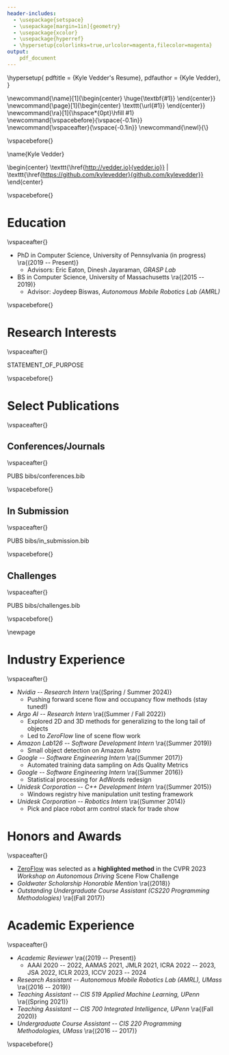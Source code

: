 ```yaml
---
header-includes:
  - \usepackage{setspace}
  - \usepackage[margin=1in]{geometry}
  - \usepackage{xcolor}
  - \usepackage{hyperref}
  - \hypersetup{colorlinks=true,urlcolor=magenta,filecolor=magenta}
output:
    pdf_document
---
```

\hypersetup{
    pdftitle = {Kyle Vedder's Resume},
    pdfauthor = {Kyle Vedder},
}

\newcommand{\name}[1]{\begin{center} \huge{\textbf{#1}} \end{center}}
\newcommand{\page}[1]{\begin{center} \texttt{\url{#1}} \end{center}}
\newcommand{\ra}[1]{\hspace*{0pt}\hfill #1}
\newcommand{\vspacebefore}{\vspace{-0.1in}}
\newcommand{\vspaceafter}{\vspace{-0.1in}}
\newcommand{\newl}{\\}

\vspacebefore{}

\name{Kyle Vedder}

\begin{center} \texttt{\href{http://vedder.io}{vedder.io}} |  \texttt{\href{https://github.com/kylevedder}{github.com/kylevedder}} \end{center}


\vspacebefore{}

# Education

\vspaceafter{}

 - PhD in Computer Science, University of Pennsylvania (in progress) \ra{(2019 -- Present)}
     - Advisors: Eric Eaton, Dinesh Jayaraman, _GRASP Lab_
 - BS in Computer Science, University of Massachusetts \ra{(2015 -- 2019)}
     - Advisor: Joydeep Biswas, _Autonomous Mobile Robotics Lab (AMRL)_

\vspacebefore{}

# Research Interests

\vspaceafter{}

STATEMENT_OF_PURPOSE

\vspacebefore{}

# Select Publications

\vspaceafter{}

## Conferences/Journals

 \vspaceafter{}

PUBS bibs/conferences.bib

\vspacebefore{}

## In Submission

\vspaceafter{}

PUBS bibs/in_submission.bib

\vspacebefore{}


## Challenges

\vspaceafter{}

PUBS bibs/challenges.bib

\vspacebefore{}
<!-- ## Workshops

\vspaceafter{}

PUBS bibs/workshops.bib

\vspacebefore{} -->

<!-- ## Tech Reports

\vspaceafter{}

PUBS bibs/tech_reports.bib

\vspacebefore{} -->

\newpage

# Industry Experience

\vspaceafter{}

- _Nvidia -- Research Intern_ \ra{(Spring / Summer 2024)}
    - Pushing forward scene flow and occupancy flow methods (stay tuned!)
- _Argo AI -- Research Intern_ \ra{(Summer / Fall 2022)}
    - Explored 2D and 3D methods for generalizing to the long tail of objects
    - Led to _ZeroFlow_ line of scene flow work
- _Amazon Lab126 -- Software Development Intern_ \ra{(Summer 2019)}
    - Small object detection on Amazon Astro
- _Google -- Software Engineering Intern_ \ra{(Summer 2017)}
    - Automated training data sampling on Ads Quality Metrics
- _Google -- Software Engineering Intern_ \ra{(Summer 2016)}
    - Statistical processing for AdWords redesign
- _Unidesk Corporation -- C++ Development Intern_ \ra{(Summer 2015)}
    - Windows registry hive manipulation unit testing framework
- _Unidesk Corporation -- Robotics Intern_ \ra{(Summer 2014)}
    - Pick and place robot arm control stack for trade show

# Honors and Awards

\vspaceafter{}
- [ZeroFlow](http://vedder.io/zeroflow) was selected as a **highlighted method** in the CVPR 2023 _Workshop on Autonomous Driving_ Scene Flow Challenge
- _Goldwater Scholarship Honorable Mention_ \ra{(2018)}
- _Outstanding Undergraduate Course Assistant (CS220 Programming Methodologies)_ \ra{(Fall 2017)}

# Academic Experience

\vspaceafter{}

- _Academic Reviewer_ \ra{(2019 -- Present)}
    - AAAI 2020 -- 2022, AAMAS 2021, JMLR 2021, ICRA 2022 -- 2023, JSA 2022, ICLR 2023, ICCV 2023 -- 2024
- _Research Assistant -- Autonomous Mobile Robotics Lab (AMRL), UMass_ \ra{(2016 -- 2019)}
- _Teaching Assistant -- CIS 519 Applied Machine Learning, UPenn_ \ra{(Spring 2021)}
- _Teaching Assistant -- CIS 700 Integrated Intelligence, UPenn_ \ra{(Fall 2020)}
- _Undergraduate Course Assistant -- CIS 220 Programming Methodologies, UMass_ \ra{(2016 -- 2017)}

\vspacebefore{}